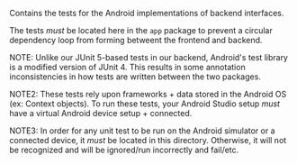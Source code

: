 Contains the tests for the Android implementations of backend interfaces.

The tests _must_ be located here in the `app` package to prevent a circular dependency loop from
forming betweent the frontend and backend.

NOTE:  Unlike our JUnit 5-based tests in our backend, Android's test library is a modified version
of JUnit 4.  This results in some annotation inconsistencies in how tests are written between the two
packages.

NOTE2:  These tests rely upon frameworks + data stored in the Android OS (ex:  Context objects).  To run these tests, your 
Android Studio setup _must_ have a virtual Android device setup + connected.

NOTE3:  In order for any unit test to be run on the Android simulator or a connected device, it _must_ be located in this
directory.  Otherwise, it will not be recognized and will be ignored/run incorrectly and fail/etc.